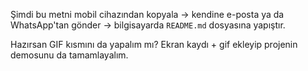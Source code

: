 Şimdi bu metni mobil cihazından kopyala → kendine e-posta ya da WhatsApp'tan gönder → bilgisayarda `README.md` dosyasına yapıştır.

Hazırsan GIF kısmını da yapalım mı? Ekran kaydı + gif ekleyip projenin demosunu da tamamlayalım.
